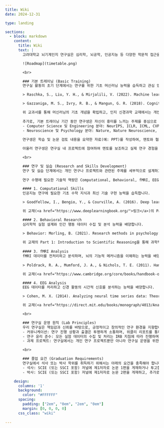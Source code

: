```yaml
---
title: Wiki
date: 2024-12-31

type: landing

sections:
  - block: markdown
    content:
      title: Wiki
      text: |
        고려대학교 뇌기계인지 연구실은 심리학, 뇌공학, 인공지능 등 다양한 학문적 접근을 통해 인간과 기계의 고차원 인지 과정을 심층적으로 연구하는 것을 목표로 합니다. 대학원생은 심리학적 통찰력과 공학적 전문성을 결합하여 융합 소양을 갖추고, 다학제적 연구자로 성장하는 것을 지향합니다. 이상적인 학습 및 연구 로드맵은 다음과 같습니다.

        ![Roadmap](timetable.png)

        <br>

        ### 기본 트레이닝 (Basic Training)
        연구실 활동의 초기 단계에서는 연구를 위한 기초 머신러닝 능력을 습득하고 관심 있는 연구 분야를 탐구하는 것을 목표로 합니다. 이를 위해 학부연구생은 기본적인 학습 자료를 바탕으로 연구에 필요한 이론적 토대를 다지고, 최신 논문을 검토하며 관심 있는 주제를 구체화합니다. 

        > Raschka, S., Liu, Y. H., & Mirjalili, V. (2022). Machine learning with PyTorch and Scikit-learn. Packt Publishing.

        > Gazzaniga, M. S., Ivry, R. B., & Mangun, G. R. (2018). Cognitive neuroscience: The biology of the mind. W.W. Norton & Company.

        위 교과서를 통해 머신러닝의 기초 개념을 확립하고, 인지 신경과학 교재에서는 개인적으로 흥미로운 주제를 선정해 인지 분야에 대한 기본적인 지식을 습득합니다. 만약 주제를 선택하는 데 어려움이 있다면, 6장 "Object Recognition"을 추천합니다. 
        
        추가로, 기본 트레이닝 기간 동안 연구생은 자신이 흥미를 느끼는 주제를 중심으로 최신 논문을 찾아 검토합니다. 다음은 논문 탐색을 위한 가이드라인입니다:
        - Computer Science 및 Engineering 분야: NeurIPS, ICLR, ICML, CVPR, ICCV, ECCV 등 주요 컨퍼런스, 또는 Nature Machine Intelligence, Nature Computational Science, Journal of Machine Learning Research, IEEE Transactions on Pattern Analysis and Machine Intelligence 등 학술 저널지에서 발표된 최근 2년간 발표된 논문 중 3편 선정.
        - Neuroscience 및 Psychology 분야: Nature, Nature Neuroscience, Nature Communications, Nature Human Behavior, Science, Science Advances. Cell, Neuron, Current Biology, PNAS, PLOS Biology, PLOS Computational Biology 등 학술 저널지에서 발표된 최근 4년간 발표된 논문 중 3편 선정.
        
        연구생은 학습 및 논문 검토 내용을 요약한 자료(예: PPT)를 작성하여, 멘토와 협의된 일정(예: 격주 1회)에 따라 진행 상황을 점검합니다. 이를 통해 학습 방향을 지속적으로 수정 및 보완합니다. 최종적으로 PI와의 상담을 통해 연구 방향과 부합하는 2개의 논문을 선정하고, 이를 랩미팅에서 발표함으로써 연구 주제를 구체화합니다.

        아울러 연구생은 연구실 내 프로젝트에 참여하여 멘토를 보조하고 실제 연구 경험을 쌓습니다. 멘토는 연구생이 연구의 기초를 다지고 방향성을 설정할 수 있도록 지원하며, 필요한 기술과 이론을 습득하는 과정을 돕습니다. 이를 통해 연구실은 상호 협력과 지식 공유를 통해 모든 구성원이 함께 성장할 수 있는 환경을 지향합니다.

        <br>

        ### 연구 및 실습 (Research and Skills Development)
        연구 및 실습 단계에서는 개인 연구나 프로젝트와 관련된 주제를 세부적으로 설계하고, 이를 구현하기 위한 전문 기술과 이론적 기반을 심화합니다. 대학원생은 연구가 시작되는 학기 초 랩미팅을 통해 연구 가설과 검증 방법을 포함한 연구 계획을 소개하고, 매 학기 말에는 연구실 구성원들을 대상으로 연구 진행 상황과 중간 결과를 공유합니다. 이를 통해 다양한 관점에서 피드백을 받고, 연구의 방향성과 핵심 내용을 더욱 발전시킵니다. 또한, 매 학기 한 차례 랩 세미나(저널 클럽)를 통해 연구 주제와 연관된 핵심 논문 1~2편을 선정하여 발표함으로써 연구의 심화와 관련 분야의 이해를 증진합니다. 
        
        연구 수행에 필요한 기술적 역량은 Computational, Behavioral, fMRI, EEG의 네 가지 주요 분야로 구분되며, 각 영역의 세부 내용은 다음과 같습니다.

        #### 1. Computational Skills
        인공지능 연구에 필요한 기초 수학 지식과 최신 기술 구현 능력을 습득합니다. 

        > Goodfellow, I., Bengio, Y., & Courville, A. (2016). Deep learning. MIT Press.

        위 교재(<a href="https://www.deeplearningbook.org/">링크</a>)의 Part 1과 Part 2에서 다루는 기초 수학 개념과 신경망 학습의 원리를 추천합니다.

        #### 2. Behavioral Research
        심리학적 실험 설계와 인간 행동 데이터 수집 및 분석 능력을 배양합니다.

        > Behavior: Morling, B. (2021). Research methods in psychology: Evaluating a world of information. W.W. Norton & Company.
        
        위 교재의 Part 1: Introduction to Scientific Reasoning을 통해 과학적 추론과 실험 설계의 기초 원리를 이해합니다. 이후, PsychoPy를 활용해 실험 환경을 구현하고, 연구 주제에 맞는 행동 실험 프로토콜을 개발합니다. PsychoPy의 활용법에 대한 자세한 정보는 공식 문서(<a href="https://psychopy.org/documentation.html">링크</a>)에서 확인할 수 있습니다.
        
        #### 3. fMRI Analysis
        fMRI 데이터를 전처리하고 분석하며, 뇌의 기능적 메커니즘을 이해하는 능력을 배양합니다. 
        
        > Poldrack, R. A., Mumford, J. A., & Nichols, T. E. (2011). Handbook of functional MRI data analysis. Cambridge University Press.

        위 교재(<a href="https://www.cambridge.org/core/books/handbook-of-functional-mri-data-analysis/8EDF966C65811FCCC306F7C916228529">링크</a>)를 통하여 fMRI 데이터의 처리 및 분석에 대한 전반적인 개념과 방법을 습득합니다. 이후, fMRI 데이터 전처리를 위한 도구인 fMRIPrep을 사용하여 실제 데이터를 전처리하는 방법을 익히며, 데이터 분석에 필요한 기술을 체득합니다. fMRIPrep 사용법과 관련된 자세한 정보는 관련 페이퍼(<a href="https://doi.org/10.1038/s41592-018-0235-4">링크</a>) 및 공식 문서(<a href="https://fmriprep.org/en/stable/">링크</a>)를 통해 확인할 수 있습니다.

        #### 4. EEG Analysis
        EEG 데이터를 처리하고 신경 활동의 시간적 신호를 분석하는 능력을 배양합니다.

        > Cohen, M. X. (2014). Analyzing neural time series data: Theory and practice. MIT Press.

        위 교재(<a href="https://direct.mit.edu/books/monograph/4013/Analyzing-Neural-Time-Series-DataTheory-and">링크</a>)를 활용하여 EEG 신호 분석의 이론적 배경을 학습합니다. EEG 데이터의 전처리 및 분석은 EEGLAB 소프트웨어를 사용하여 진행합니다. EEGLAB의 사용법과 관련된 구체적인 내용은 공식 문서(<a href="https://eeglab.org/">링크</a>)에서 확인할 수 있습니다.

        <br>

        ### 연구실 운영 원칙 (Lab Principles)
        우리 연구실은 책임감과 신뢰를 바탕으로, 긍정적이고 창의적인 연구 환경을 지향합니다. 멤버들 간에는 구체적이고 건설적인 피드백을 주고받되, 상호 존중과 이해를 바탕으로 부드럽고 유연한 협업 환경을 조성합니다.
        - 커뮤니케이션: 연구 진행 상황과 출결은 투명하게 소통하며, 위클리 리포트를 통해 연구 내용을 공유합니다. 
        - 연구 윤리 준수: 모든 실험 데이터의 수집 및 처리는 IRB 지침에 따라 진행하며, 모든 논문과 보고서는 정직하게 작성합니다.
        - 과제 프로젝트: 연구실에서는 개인 연구 프로젝트뿐만 아니라 연구실 운영을 위한 필요한 과제 기반 프로젝트도 진행합니다.

        <br>

        ### 졸업 요건 (Graduation Requirements)
        연구실에서 석사 또는 박사 학위를 취득하기 위해서는 아래의 요건을 충족해야 합니다.
        - 석사: SCIE (또는 SSCI 포함) 저널에 제1저자로 논문 1편을 게재하거나 투고합니다.
        - 박사: SCIE (또는 SSCI 포함) 저널에 제1저자로 논문 2편을 게재하고, 추가로 1편을 게재하거나 투고합니다.  

    design:
      columns: '1'
      background:
        color: "#FFFFFF"
      spacing:
        padding: ["2em", "0em", "2em", "0em"]
        margin: [0, 0, 0, 0]
      css_class: "wiki"
      
---
```

